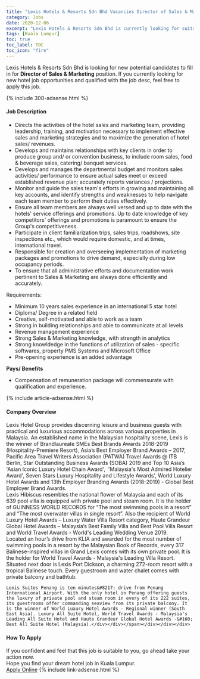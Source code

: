 ```yaml
---
title: "Lexis Hotels & Resorts Sdn Bhd Vacancies Director of Sales & Marketing" 
category: Jobs 
date: 2020-12-06 
excerpt: "Lexis Hotels & Resorts Sdn Bhd is currently looking for suitable person to fill in the Director of Sales & Marketing which positioned at Kuala Lumpur" 
tags: [Kuala Lumpur] 
toc: true 
toc_label: TOC 
toc_icon: "fire" 
--- 
```


<p>Lexis Hotels & Resorts Sdn Bhd is looking for new potential candidates to fill in for <b>Director of Sales & Marketing</b> position. If you currently looking for new hotel job opportunities and qualified with the job desc, feel free to apply this job.
</p>{% include 300-adsense.html %} 
<div><div><div><h4>Job Description</h4></div></div><div><div><span><div><ul><li>Directs the activities of the hotel sales and marketing team, providing leadership, training, and motivation necessary to implement effective sales and marketing strategies and to maximize the generation of hotel sales/ revenues.</li><li>Develops and maintains relationships with key clients in order to produce group and/ or convention business, to include room sales, food &amp; beverage sales, catering/ banquet services.</li><li>Develops and manages the departmental budget and monitors sales activities/ performance to ensure actual sales meet or exceed established revenue plan; accurately reports variances / projections.</li><li>Monitor and guide the sales team's efforts in growing and maintaining all key accounts, and identify strengths and weaknesses to help navigate each team member to perform their duties effectively.</li><li>Ensure all team members are always well versed and up to date with the hotels' service offerings and promotions. Up to date knowledge of key competitors' offerings and promotions is paramount to ensure the Group's competitiveness.</li><li>Participate in client familiarization trips, sales trips, roadshows, site inspections etc., which would require domestic, and at times, international travel.</li><li>Responsible for creation and overseeing implementation of marketing packages and promotions to drive demand, especially during low occupancy periods.</li><li>To ensure that all administrative efforts and documentation work pertinent to Sales &amp; Marketing are always done efficiently and accurately.</li></ul><div>Requirements:</div><ul><li>Minimum 10 years sales experience in an international 5 star hotel</li><li>Diploma/ Degree in a related field</li><li>Creative, self-motivated and able to work as a team</li><li>Strong in building relationships and able to communicate at all levels</li><li>Revenue management experience</li><li>Strong Sales &amp; Marketing knowledge, with strength in analytics</li><li>Strong knowldedge in the functions of utilization of sales - specific softwares, property PMS Systems and Microsoft Office</li><li>Pre-opening experience is an added advantage</li></ul><div><strong>Pays/ Benefits</strong></div><ul><li>Compensation of remuneration package will commensurate with qualification and experience.</li></ul></div></span></div></div></div> 
{% include article-adsense.html %} 
<div><div><div><h4>Company Overview</h4></div></div><div><div><span><div><div>
<div>
		Lexis Hotel Group provides discerning leisure and business guests with practical and luxurious accommodations across various properties in Malaysia. An established name in the Malaysian hospitality scene, Lexis is the winner of Brandlaureate SMEs Best Brands Awards 2018-2019 (Hospitality-Premiere Resort), Asia&#8217;s Best Employer Brand Awards &#8211; 2017, Pacific Area Travel Writers Association (PATWA) Travel Awards @ ITB Berlin, Star Outstanding Business Awards (SOBA) 2019 and Top 10 Asia&#8217;s 'Asian Iconic Luxury Hotel Chain Award',&#160; 'Malaysia's Most Admired Hotelier Award', Seven Stars Luxury Hospitality and Lifestyle Awards', World Luxury Hotel Awards and 13th Employer Branding Awards (2018-2019) - Global Best Employer Brand Awards.</div>
<div>
		Lexis Hibiscus resembles the national flower of Malaysia and each of its 639 pool villa is equipped with private pool and steam room. It is the holder of GUINNESS WORLD RECORDS for &#8220;The most swimming pools in a resort&#8221; and &#8220;The most overwater villas in single resort&#8221;. Also the recipient of World Luxury Hotel Awards &#8211; Luxury Water Villa Resort category, Haute Grandeur Global Hotel Awards &#8211; Malaysia&#8217;s Best Family Villa and Best Pool Villa Resort and World Travel Awards - World's Leading Wedding Venue 2019.</div>
<div>
		Located an hour&#8217;s drive from KLIA and awarded for the most number of swimming pools in a resort by the Malaysian Book of Records, every 317 Balinese-inspired villas in Grand Lexis comes with its own private pool. It is the holder for World Travel Awards - Malaysia's Leading Villa Resort.</div>
<div>
		Situated next door is Lexis Port Dickson, a charming 272-room resort with a tropical Balinese touch. Every guestroom and water chalet comes with private balcony and bathtub.</div>
	
	Lexis Suites Penang is ten minutes&#8217; drive from Penang International Airport. With the only hotel in Penang offering guests the luxury of private pool and steam room in every of its 222 suites, its guestrooms offer commanding seaview from its private balcony. It is the winner of World Luxury Hotel Awards - Regional winner (South East Asia). Luxury All Suite Hotel, World Travel Awards - Malaysia's Leading All Suite Hotel and Haute Grandeur Global Hotel Awards -&#160; Best All Suite Hotel (Malaysia).</div></div></span></div></div></div> 
#### How To Apply 
If you confident and feel that this job is suitable to you, go ahead take your action now. <br/> 
Hope you find your dream hotel job in Kuala Lumpur. <br/> 
<a href="https://www.jobstreet.com.my/en/job/director-of-sales-marketing-4437458?jobId=jobstreet-my-job-4437458&sectionRank=2&token=0~b993694d-1dac-4273-8257-0d3606e06ffb&fr=SRP%20View%20In%20New%20Ta" class="btn btn--info" target="_blank" rel="nofollow noopenner">Apply Online</a> 
{% include link-adsense.html %} 